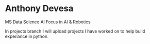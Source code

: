 # Anthony Devesa
MS Data Science AI Focus in AI & Robotics

In projects branch I will upload projects I have worked on to help build experiance in python. 
